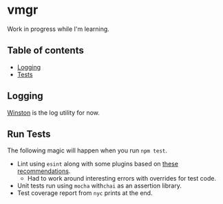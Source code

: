 # vmgr

Work in progress while I'm learning.

## Table of contents

 - [Logging](#logging)
 - [Tests](#run-tests)

## Logging

[Winston](https://github.com/winstonjs/winston) is the log utility for now.

## Run Tests

The following magic will happen when you run ```npm test```.

 - Lint using ```esint``` along with some plugins based on [these recommendations](https://github.com/i0natan/nodebestpractices#3-code-style-practices).
   - Had to work around interesting errors with overrides for test code.
 - Unit tests run using ```mocha``` with```chai``` as an assertion library.
 - Test coverage report from ```nyc``` prints at the end.
